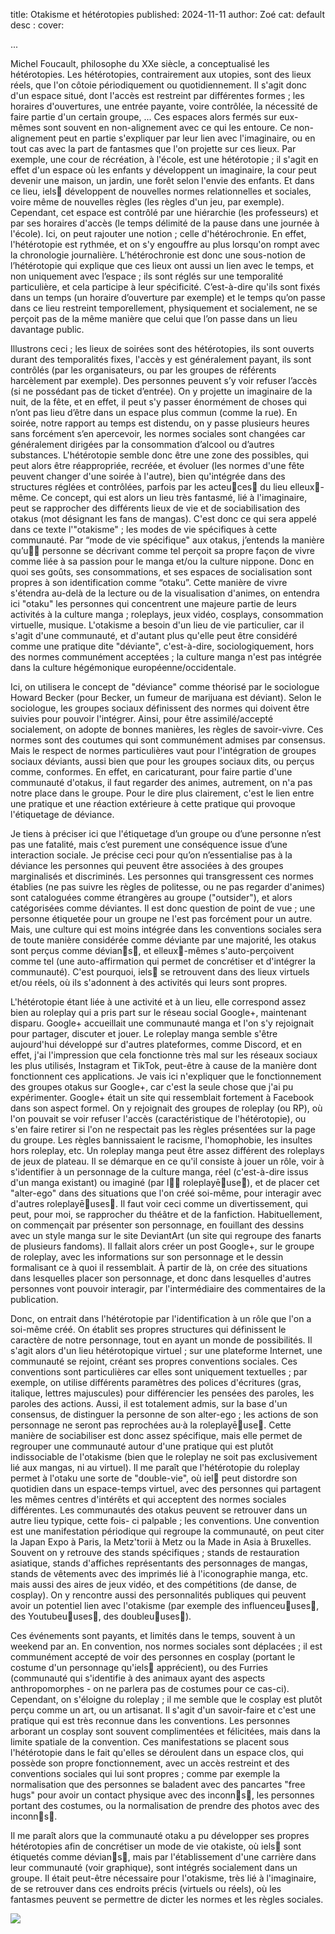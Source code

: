title: Otakisme et hétérotopies
published: 2024-11-11
author: Zoé
cat: default
desc : 
cover: 

...




Michel Foucault, philosophe du XXe siècle, a conceptualisé les hétérotopies. Les hétérotopies, contrairement aux utopies, sont des lieux réels, que l'on côtoie périodiquement ou quotidiennement. Il s'agit donc d'un espace situé, dont l'accès est restreint par différentes formes ; les horaires d'ouvertures, une entrée payante, voire contrôlée, la nécessité de faire partie d'un certain groupe, ...
Ces espaces alors fermés sur eux-mêmes sont souvent en non-alignement avec ce qui les entoure. Ce non-alignement peut en partie s'expliquer par leur lien avec l'imaginaire, ou en tout cas avec la part de fantasmes que l'on projette sur ces lieux. Par exemple, une cour de récréation, à l'école, est une hétérotopie ; il s'agit en effet d'un espace où les enfants y développent un imaginaire, la cour peut devenir une maison, un jardin, une forêt selon l'envie des enfants. Et dans ce lieu, iels󵜀 développent de nouvelles normes relationnelles et sociales, voire même de nouvelles règles (les règles d'un jeu, par exemple). Cependant, cet espace est contrôlé par une hiérarchie (les professeurs) et par ses horaires d'accès (le temps délimité de la pause dans une journée à l'école). Ici, on peut rajouter une notion ; celle d'hétérochronie.
En effet, l'hétérotopie est rythmée, et on s'y engouffre au plus lorsqu'on rompt avec la chronologie journalière. L’hétérochronie est donc une sous-notion de l’hétérotopie qui explique que ces lieux ont aussi un lien avec le temps, et non uniquement avec l’espace ; ils sont réglés sur une temporalité particulière, et cela participe à leur spécificité. C’est-à-dire qu'ils sont fixés dans un temps (un horaire d’ouverture par exemple) et le temps qu’on passe dans ce lieu restreint temporellement, physiquement et socialement, ne se perçoit pas de la même manière que celui que l’on passe dans un lieu davantage public.
<br>

Illustrons ceci ; les lieux de soirées sont des hétérotopies, ils sont ouverts durant des temporalités fixes, l'accès y est généralement payant, ils sont contrôlés (par les organisateurs, ou par les groupes de référents harcèlement par exemple). Des personnes peuvent s’y voir refuser l’accès (si ne possédant pas de ticket d’entrée). On y projette un imaginaire de la nuit, de la fête, et en effet, il peut s'y passer énormément de choses qui n’ont pas lieu d’être dans un espace plus commun (comme la rue). En soirée, notre rapport au temps est distendu, on y passe plusieurs heures sans forcément s’en apercevoir, les normes sociales sont changées car généralement dirigées par la consommation d’alcool ou d’autres substances.
L'hétérotopie semble donc être une zone des possibles, qui peut alors être réappropriée, recréée, et évoluer (les normes d'une fête peuvent changer d'une soirée à l'autre), bien qu'intégrée dans des structures réglées et contrôlées, parfois par les acteu󴕰ces󵜀 du lieu elleux󵜀- même.
Ce concept, qui est alors un lieu très fantasmé, lié à l'imaginaire, peut se rapprocher des différents lieux de vie et de sociabilisation des otakus (mot désignant les fans de mangas). C'est donc ce qui sera appelé dans ce texte l'"otakisme" ; les modes de vie spécifiques à cette communauté. Par “mode de vie spécifique" aux otakus, j’entends la manière qu’u󳜠󵜀 personne se décrivant comme tel perçoit sa propre façon de vivre comme liée à sa passion pour le manga et/ou la culture nippone. Donc en quoi ses goûts, ses consommations, et ses espaces de socialisation sont propres à son identification comme “otaku”. Cette manière de vivre s'étendra au-delà de la lecture ou de la visualisation d'animes, on entendra ici "otaku" les personnes qui concentrent une majeure partie de leurs activités à la culture manga ; roleplays, jeux vidéo, cosplays, consommation virtuelle, musique.
L'otakisme a besoin d'un lieu de vie particulier, car il s'agit d'une communauté, et d'autant plus qu'elle peut être considéré comme une pratique dite "déviante", c'est-à-dire, sociologiquement, hors des normes communément acceptées ; la culture manga n'est pas intégrée dans la culture hégémonique européenne/occidentale.
<br>

Ici, on utilisera le concept de "déviance" comme théorisé par le sociologue Howard Becker (pour Becker, un fumeur de marijuana est déviant). Selon le sociologue, les groupes sociaux définissent des normes qui doivent être suivies pour pouvoir l'intégrer. Ainsi, pour être assimilé/accepté socialement, on adopte de bonnes manières, les règles de savoir-vivre. Ces normes sont des coutumes qui sont communément admises par consensus. Mais le respect de normes particulières vaut pour l'intégration de groupes sociaux déviants, aussi bien que pour les groupes sociaux dits, ou perçus comme, conformes. En effet, en caricaturant, pour faire partie d'une communauté d'otakus, il faut regarder des animes, autrement, on n'a pas notre place dans le groupe. Pour le dire plus clairement, c'est le lien entre une pratique et une réaction extérieure à cette pratique qui provoque l'étiquetage de déviance.
<br>

Je tiens à préciser ici que l'étiquetage d’un groupe ou d’une personne n’est pas une fatalité, mais c’est purement une conséquence issue d’une interaction sociale. Je précise ceci pour qu’on n’essentialise pas à la déviance les personnes qui peuvent être associées à des groupes marginalisés et discriminés.
Les personnes qui transgressent ces normes établies (ne pas suivre les règles de politesse, ou ne pas regarder d'animes) sont cataloguées comme étrangères au groupe ("outsider"), et alors catégorisées comme déviantes. Il est donc question de point de vue ; une personne étiquetée pour un groupe ne l'est pas forcément pour un autre. Mais, une culture qui est moins intégrée dans les conventions sociales sera de toute manière considérée comme déviante par une majorité, les otakus sont perçus comme dévian󴤐s󵜀, et elleux󵜀-mêmes s'auto-perçoivent comme tel (une auto-affirmation qui permet de concrétiser et d'intégrer la communauté). C'est pourquoi, iels󵜀 se retrouvent dans des lieux virtuels et/ou réels, où ils s'adonnent à des activités qui leurs sont propres.
<br>

L'hétérotopie étant liée à une activité et à un lieu, elle correspond assez bien au roleplay qui a pris part sur le réseau social Google+, maintenant disparu. Google+ accueillait une communauté manga et l'on s'y rejoignait pour partager, discuter et jouer. Le roleplay manga semble s'être aujourd'hui développé sur d'autres plateformes, comme Discord, et en effet, j'ai l'impression que cela fonctionne très mal sur les réseaux sociaux les plus utilisés, Instagram et TikTok, peut-être à cause de la manière dont fonctionnent ces applications. Je vais ici n'expliquer que le fonctionnement des groupes otakus sur Google+, car c'est la seule chose que j'ai pu expérimenter.
Google+ était un site qui ressemblait fortement à Facebook dans son aspect formel. On y rejoignait des groupes de roleplay (ou RP), où l'on pouvait se voir refuser l'accès (caractéristique de l'hétérotopie), ou s'en faire retirer si l'on ne respectait pas les règles présentées sur la page du groupe. Les règles bannissaient le racisme, l'homophobie, les insultes hors roleplay, etc.
Un roleplay manga peut être assez différent des roleplays de jeux de plateau. Il se démarque en ce qu'il consiste à jouer un rôle, voir à s'identifier à un personnage de la culture manga, réel (c'est-à-dire issus d'un manga existant) ou imaginé (par l󱤐󵜀 roleplayē󴔐use󵜀), et de placer cet "alter-ego" dans des situations que l'on créé soi-même, pour interagir avec d'autres roleplayē󴔐uses󵜀. Il faut voir ceci comme un divertissement, qui peut, pour moi, se rapprocher du théâtre et de la fanfiction.
Habituellement, on commençait par présenter son personnage, en fouillant des dessins avec un style manga sur le site DeviantArt (un site qui regroupe des fanarts de plusieurs fandoms). Il fallait alors créer un post Google+, sur le groupe de roleplay, avec les informations sur son personnage et le dessin formalisant ce à quoi il ressemblait. À partir de là, on crée des situations dans lesquelles placer son personnage, et donc dans lesquelles d'autres personnes vont pouvoir interagir, par l'intermédiaire des commentaires de la publication.
<br>

Donc, on entrait dans l'hétérotopie par l'identification à un rôle que l'on a soi-même créé. On établit ses propres structures qui définissent le caractère de notre personnage, tout en ayant un monde de possibilités.
Il s'agit alors d'un lieu hétérotopique virtuel ; sur une plateforme Internet, une communauté se rejoint, créant ses propres conventions sociales. Ces conventions sont particulières car elles sont uniquement textuelles ; par exemple, on utilise différents paramètres des polices d'écritures (gras, italique, lettres majuscules) pour différencier les pensées des paroles, les paroles des actions. Aussi, il est totalement admis, sur la base d'un consensus, de distinguer la personne de son alter-ego ; les actions de son personnage ne seront pas reprochées au·à la roleplayē󴔐use󵜀. Cette manière de sociabiliser est donc assez spécifique, mais elle permet de regrouper une communauté autour d'une pratique qui est plutôt indissociable de l'otakisme (bien que le roleplay ne soit pas exclusivement lié aux mangas, ni au virtuel). Il me paraît que l'hétérotopie du roleplay permet à l'otaku une sorte de "double-vie", où iel󵜀 peut distordre son quotidien dans un espace-temps virtuel, avec des personnes qui partagent les mêmes centres d'intérêts et qui acceptent des normes sociales différentes.
Les communautés des otakus peuvent se retrouver dans un autre lieu typique, cette fois- ci palpable ; les conventions. Une convention est une manifestation périodique qui regroupe la communauté, on peut citer la Japan Expo à Paris, la Metz'torii à Metz ou la Made in Asia à Bruxelles. Souvent on y retrouve des stands spécifiques ; stands de restauration asiatique, stands d'affiches représentants des personnages de mangas, stands de vêtements avec des imprimés lié à l'iconographie manga, etc. mais aussi des aires de jeux vidéo, et des compétitions (de danse, de cosplay). On y rencontre aussi des personnalités publiques qui peuvent avoir un potentiel lien avec l'otakisme (par exemple des influenceu󴔐uses󵜀, des Youtubeu󴔐uses󵜀, des doubleu󴔐uses󵜀).
<br>

Ces événements sont payants, et limités dans le temps, souvent à un weekend par an. En convention, nos normes sociales sont déplacées ; il est communément accepté de voir des personnes en cosplay (portant le costume d'un personnage qu'iels󵜀 apprécient), ou des Furries (communauté qui s'identifie à des animaux ayant des aspects anthropomorphes - on ne parlera pas de costumes pour ce cas-ci). Cependant, on s'éloigne du roleplay ; il me semble que le cosplay est plutôt perçu comme un art, ou un artisanat. Il s'agit d'un savoir-faire et c'est une pratique qui est très reconnue dans les conventions. Les personnes arborant un cosplay sont souvent complimentées et félicitées, mais dans la limite spatiale de la convention.
Ces manifestations se placent sous l'hétérotopie dans le fait qu'elles se déroulent dans un espace clos, qui possède son propre fonctionnement, avec un accès restreint et des conventions sociales qui lui sont propres ; comme par exemple la normalisation que des personnes se baladent avec des pancartes "free hugs" pour avoir un contact physique avec des inconn󵄐s󵜀, les personnes portant des costumes, ou la normalisation de prendre des photos avec des inconn󵄐s󵜀.
<br>

Il me paraît alors que la communauté otaku a pu développer ses propres hétérotopies afin de concrétiser un mode de vie otakiste, où iels󵜀 sont étiquetés comme dévian󴤐s󵜀, mais par l'établissement d'une carrière dans leur communauté (voir graphique), sont intégrés socialement dans un groupe. Il était peut-être nécessaire pour l'otakisme, très lié à l'imaginaire, de se retrouver dans ces endroits précis (virtuels ou réels), où les fantasmes peuvent se permettre de dicter les normes et les règles sociales.
<br>


<img src="static/img/zoe-otaku-basker.jpg">

